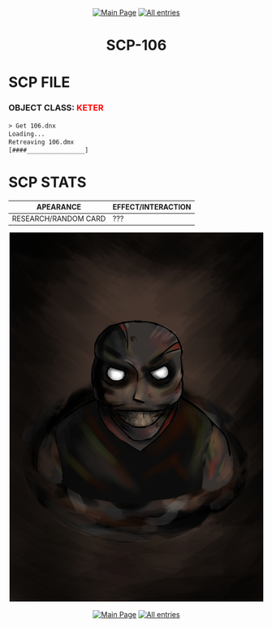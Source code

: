 <p align=center>
    <a href="../../../index">
        <img src="https://img.shields.io/badge/GO_TO-MAIN_PAGE-ffffff?style=for-the-badge&labelColor=000000&color=ffffff" title="Main Page"/></a>
    <a href="../../tree">
        <img src="https://img.shields.io/badge/GO_TO-ALL_ENTRIES-ffffff?style=for-the-badge&labelColor=000000&color=ffffff" title="All entries"></a>
</p>
<h1 align="center">SCP-106</h1>

# SCP FILE
### OBJECT CLASS: <span style="color:red">KETER</span>

```
> Get 106.dnx
Loading...
Retreaving 106.dmx
[####________________]
```

# SCP STATS

| APEARANCE | EFFECT/INTERACTION |
| - | - |
| RESEARCH/RANDOM CARD | ??? |

<p align="center">
    <img src="../../../assets/images/scp/keter/106/r_scp-106.jpg" title="SCP-106" width="500"/>
</p>
<p align=center>
    <a href="../../../index">
        <img src="https://img.shields.io/badge/GO_TO-MAIN_PAGE-ffffff?style=for-the-badge&labelColor=000000&color=ffffff" title="Main Page"/></a>
    <a href="../../tree">
        <img src="https://img.shields.io/badge/GO_TO-ALL_ENTRIES-ffffff?style=for-the-badge&labelColor=000000&color=ffffff" title="All entries"></a>
</p>